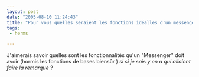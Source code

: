 ```yaml
---
layout: post
date: "2005-08-10 11:24:43"
title: "Pour vous quelles seraient les fonctions idéalles d'un messenger ?"
tags:
 - herms

---
```


J'aimerais savoir quelles sont les fonctionnalités qu'un "Messenger" doit avoir (hormis les fonctions de bases biensûr ) _si si je sais y en a qui allaient faire la remarque_ ?
